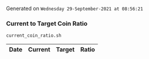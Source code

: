 Generated on `Wednesday 29-September-2021 at 08:56:21`

### Current to Target Coin Ratio
`current_coin_ratio.sh`

Date|Current|Target|Ratio
---|---|---|---
